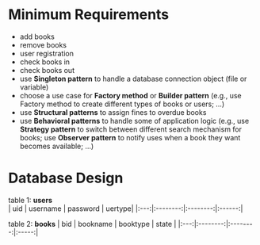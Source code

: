 # Minimum Requirements
- add books 
- remove books 
- user registration 
- check books in 
- check books out 
- use **Singleton pattern** to handle a database connection object (file or variable) 
- choose a use case for **Factory method** or **Builder pattern** (e.g., use Factory method 
to create different types of books or users; …) 
- use **Structural patterns** to assign fines to overdue books 
- use **Behavioral patterns** to handle some of application logic (e.g., use **Strategy 
pattern** to switch between different search mechanism for books; use **Observer 
pattern** to notify uses when a book they want becomes available; …)

# Database Design
table 1: **users**     
| uid | username | password | uertype|
|:---:|:--------:|:--------:|:------:|

table 2: **books**
| bid | bookname | booktype | state |
|:---:|:--------:|:--------:|:-----:|

